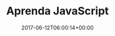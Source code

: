 ---
title: "Aprenda JavaScript"
slug: "javascript"
path: "/tag/javascript"
date: "2017-06-12T06:00:14+00:00"
tags: [
  slug: 'javascript',
  slug: 'iniciante',
  slug: 'intermediario',
  slug: 'avancado',
]
featured_media: 'https://res.cloudinary.com/webdevacademy/image/upload/v1542230309/featured/webdevacademy-tutorial-javascript.png'
---